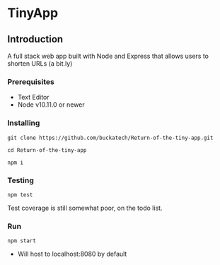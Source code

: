 # **TinyApp**

## **Introduction**

A full stack web app built with Node and Express that allows users to shorten URLs (a bit.ly) 

### **Prerequisites**

- Text Editor
- Node v10.11.0 or newer

### **Installing**

```
git clone https://github.com/buckatech/Return-of-the-tiny-app.git
```
```
cd Return-of-the-tiny-app
```
```
npm i
```

### **Testing**

```
npm test
```
Test coverage is still somewhat poor, on the todo list.

### **Run**
```
npm start
```
- Will host to localhost:8080 by default

